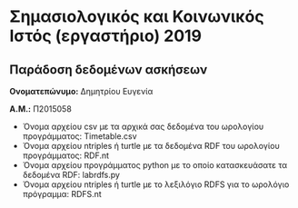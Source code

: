 # Σημασιολογικός και Κοινωνικός Ιστός (εργαστήριο) 2019
## Παράδοση δεδομένων ασκήσεων

**Ονοματεπώνυμο:** Δημητρίου Ευγενία

**Α.Μ.:** Π2015058

* Όνομα αρχείου csv με τα αρχικά σας δεδομένα του ωρολογίου προγράμματος: Timetable.csv
* Όνομα αρχείου ntriples ή turtle με τα δεδομένα RDF του ωρολογίου προγράμματος: RDF.nt
* Όνομα αρχείου προγράμματος python με το οποίο κατασκευάσατε τα δεδομένα RDF: labrdfs.py
* Όνομα αρχείου ntriples ή turtle με το λεξιλόγιο RDFS για το ωρολόγιο πρόγραμμα: RDFS.nt


